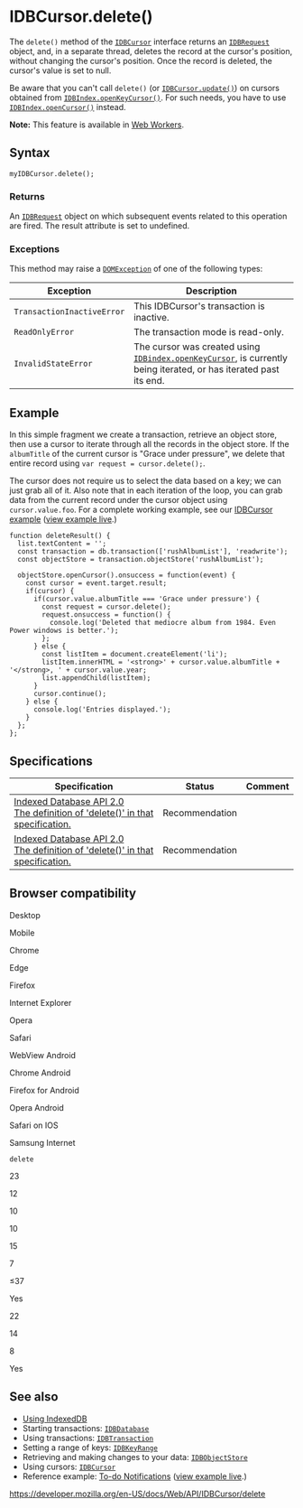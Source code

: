 IDBCursor.delete()
==================

The `delete()` method of the [`IDBCursor`](../idbcursor) interface returns an [`IDBRequest`](../idbrequest) object, and, in a separate thread, deletes the record at the cursor's position, without changing the cursor's position. Once the record is deleted, the cursor's value is set to null.

Be aware that you can't call `delete()` (or [`IDBCursor.update()`](update)) on cursors obtained from [`IDBIndex.openKeyCursor()`](../idbindex/openkeycursor). For such needs, you have to use [`IDBIndex.openCursor()`](../idbindex/opencursor) instead.

**Note:** This feature is available in [Web Workers](../web_workers_api).

Syntax
------

    myIDBCursor.delete();

### Returns

An [`IDBRequest`](../idbrequest) object on which subsequent events related to this operation are fired. The result attribute is set to undefined.

### Exceptions

This method may raise a [`DOMException`](../domexception) of one of the following types:

<table><thead><tr class="header"><th>Exception</th><th>Description</th></tr></thead><tbody><tr class="odd"><td><code>TransactionInactiveError</code></td><td>This IDBCursor's transaction is inactive.</td></tr><tr class="even"><td><code>ReadOnlyError</code></td><td>The transaction mode is read-only.</td></tr><tr class="odd"><td><code>InvalidStateError</code></td><td>The cursor was created using <a href="../idbindex/openkeycursor"><code>IDBindex.openKeyCursor</code></a>, is currently being iterated, or has iterated past its end.</td></tr></tbody></table>

Example
-------

In this simple fragment we create a transaction, retrieve an object store, then use a cursor to iterate through all the records in the object store. If the `albumTitle` of the current cursor is "Grace under pressure", we delete that entire record using `var request = cursor.delete();`.

The cursor does not require us to select the data based on a key; we can just grab all of it. Also note that in each iteration of the loop, you can grab data from the current record under the cursor object using `cursor.value.foo`. For a complete working example, see our [IDBCursor example](https://github.com/mdn/IDBcursor-example/) ([view example live](https://mdn.github.io/IDBcursor-example/).)

    function deleteResult() {
      list.textContent = '';
      const transaction = db.transaction(['rushAlbumList'], 'readwrite');
      const objectStore = transaction.objectStore('rushAlbumList');

      objectStore.openCursor().onsuccess = function(event) {
        const cursor = event.target.result;
        if(cursor) {
          if(cursor.value.albumTitle === 'Grace under pressure') {
            const request = cursor.delete();
            request.onsuccess = function() {
              console.log('Deleted that mediocre album from 1984. Even Power windows is better.');
            };
          } else {
            const listItem = document.createElement('li');
            listItem.innerHTML = '<strong>' + cursor.value.albumTitle + '</strong>, ' + cursor.value.year;
            list.appendChild(listItem);
          }
          cursor.continue();
        } else {
          console.log('Entries displayed.');
        }
      };
    };

Specifications
--------------

<table><thead><tr class="header"><th>Specification</th><th>Status</th><th>Comment</th></tr></thead><tbody><tr class="odd"><td><a href="https://www.w3.org/TR/IndexedDB/#dom-idbcursor-delete">Indexed Database API 2.0<br />
<span class="small">The definition of 'delete()' in that specification.</span></a></td><td><span class="spec-rec">Recommendation</span></td><td></td></tr><tr class="even"><td><a href="https://www.w3.org/TR/IndexedDB/#dom-idbcursor-delete">Indexed Database API 2.0<br />
<span class="small">The definition of 'delete()' in that specification.</span></a></td><td><span class="spec-rec">Recommendation</span></td><td></td></tr></tbody></table>

Browser compatibility
---------------------

Desktop

Mobile

Chrome

Edge

Firefox

Internet Explorer

Opera

Safari

WebView Android

Chrome Android

Firefox for Android

Opera Android

Safari on IOS

Samsung Internet

`delete`

23

12

10

10

15

7

≤37

Yes

22

14

8

Yes

See also
--------

-   [Using IndexedDB](../indexeddb_api/using_indexeddb)
-   Starting transactions: [`IDBDatabase`](../idbdatabase)
-   Using transactions: [`IDBTransaction`](../idbtransaction)
-   Setting a range of keys: [`IDBKeyRange`](../idbkeyrange)
-   Retrieving and making changes to your data: [`IDBObjectStore`](../idbobjectstore)
-   Using cursors: [`IDBCursor`](../idbcursor)
-   Reference example: [To-do Notifications](https://github.com/mdn/to-do-notifications/tree/gh-pages) ([view example live](https://mdn.github.io/to-do-notifications/).)

<a href="https://developer.mozilla.org/en-US/docs/Web/API/IDBCursor/delete" class="_attribution-link">https://developer.mozilla.org/en-US/docs/Web/API/IDBCursor/delete</a>
